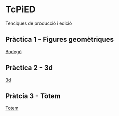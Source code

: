 # TcPiED
Tènciques de producció i edició
## Pràctica 1 - Figures geomètriques
[Bodegó](bàrbara_martí_formes.zip)
## Pràctica 2 - 3d
[3d](bàrbara_martí_3D.zip)
## Pràtcia 3 - Tòtem
[Totem](bàrbara_martí_suetin.zip)
